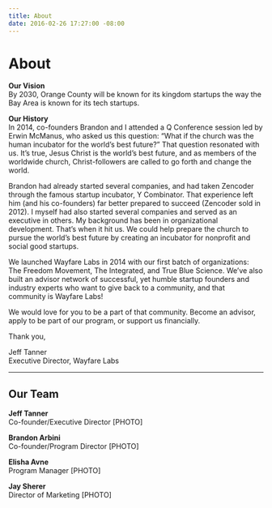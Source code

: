 ```yaml
---
title: About
date: 2016-02-26 17:27:00 -08:00
---
```


# About

**Our Vision**  
By 2030, Orange County will be known for its kingdom startups the way the Bay Area is known for its tech startups.

**Our History**  
In 2014, co-founders Brandon and I attended a Q Conference session led by Erwin McManus, who asked us this question: “What if the church was the human incubator for the world’s best future?” That question resonated with us. It’s true, Jesus Christ is the world’s best future, and as members of the worldwide church, Christ-followers are called to go forth and change the world.

Brandon had already started several companies, and had taken Zencoder through the famous startup incubator, Y Combinator. That experience left him (and his co-founders) far better prepared to succeed (Zencoder sold in 2012). I myself had also started several companies and served as an executive in others. My background has been in organizational development. That’s when it hit us. We could help prepare the church to pursue the world’s best future by creating an incubator for nonprofit and social good startups.

We launched Wayfare Labs in 2014 with our first batch of organizations: The Freedom Movement, The Integrated, and True Blue Science. We’ve also built an advisor network of successful, yet humble startup founders and industry experts who want to give back to a community, and that community is Wayfare Labs!

We would love for you to be a part of that community. Become an advisor, apply to be part of our program, or support us financially.

Thank you,

Jeff Tanner  
Executive Director, Wayfare Labs

----

## Our Team

**Jeff Tanner**  
Co-founder/Executive Director
[PHOTO]

**Brandon Arbini**  
Co-founder/Program Director
[PHOTO]

**Elisha Avne**  
Program Manager
[PHOTO]

**Jay Sherer**  
Director of Marketing
[PHOTO]